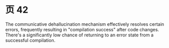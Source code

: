 # 页 42
The communicative dehallucination mechanism effectively resolves certain errors, frequently resulting in "compilation success" after code changes. There's a significantly low chance of returning to an error state from a successful compilation.